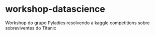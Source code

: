 # workshop-datascience
Workshop do grupo Pyladies resolvendo a kaggle competitions sobre sobreviventes do Titanic
